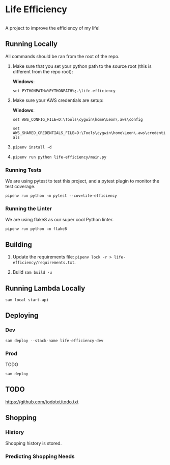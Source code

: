 # Life Efficiency

[![<LeonPatmore>](https://circleci.com/gh/LeonPatmore/life-efficiency.svg?style=shield)](<LINK>)


A project to improve the efficiency of my life!

## Running Locally

All commands should be ran from the root of the repo.

1. Make sure that you set your python path to the source root (this is different from the repo root):

    **Windows**:

    `set PYTHONPATH=%PYTHONPATH%;.\life-efficiency`

2. Make sure your AWS credentials are setup:

    **Windows**:

    `set AWS_CONFIG_FILE=D:\Tools\cygwin\home\Leon\.aws\config`

    `set AWS_SHARED_CREDENTIALS_FILE=D:\Tools\cygwin\home\Leon\.aws\credentials`

2. `pipenv install -d`

3. `pipenv run python life-efficiency/main.py`

### Running Tests

We are using pytest to test this project, and a pytest plugin to monitor the test coverage.

`pipenv run python -m pytest --cov=life-efficiency`

### Running the Linter

We are using flake8 as our super cool Python linter.

`pipenv run python -m flake8`

## Building

1. Update the requirements file: `pipenv lock -r > life-efficiency/requirements.txt`.

2. Build `sam build -u`

## Running Lambda Locally

`sam local start-api`

## Deploying

### Dev

`sam deploy --stack-name life-efficiency-dev`

### Prod

TODO

`sam deploy`

## TODO
https://github.com/todotxt/todo.txt

## Shopping

### History

Shopping history is stored.

### Predicting Shopping Needs

